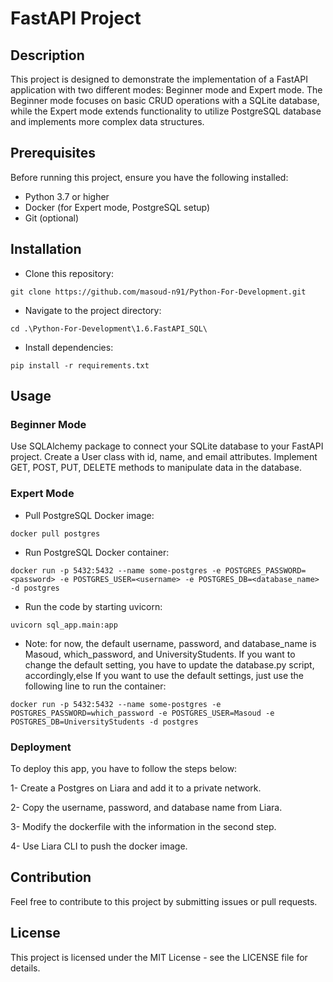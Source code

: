 # FastAPI Project
## Description
This project is designed to demonstrate the implementation of a FastAPI application with two different modes: Beginner mode and Expert mode. The Beginner mode focuses on basic CRUD operations with a SQLite database, while the Expert mode extends functionality to utilize PostgreSQL database and implements more complex data structures.


## Prerequisites
Before running this project, ensure you have the following installed:

- Python 3.7 or higher
- Docker (for Expert mode, PostgreSQL setup)
- Git (optional)


## Installation
- Clone this repository:
```
git clone https://github.com/masoud-n91/Python-For-Development.git
```

- Navigate to the project directory:
```
cd .\Python-For-Development\1.6.FastAPI_SQL\
```

- Install dependencies:
```
pip install -r requirements.txt
```

## Usage
### Beginner Mode
Use SQLAlchemy package to connect your SQLite database to your FastAPI project.
Create a User class with id, name, and email attributes.
Implement GET, POST, PUT, DELETE methods to manipulate data in the database.


### Expert Mode

- Pull PostgreSQL Docker image:
```
docker pull postgres
```

- Run PostgreSQL Docker container:
```
docker run -p 5432:5432 --name some-postgres -e POSTGRES_PASSWORD=<password> -e POSTGRES_USER=<username> -e POSTGRES_DB=<database_name> -d postgres
```

- Run the code by starting uvicorn:
```
uvicorn sql_app.main:app
``` 

- Note: for now, the default username, password, and database_name is Masoud, which_password, and UniversityStudents. If you want to change the default setting, you have to update the database.py script, accordingly,else If you want to use the default settings, just use the following line to run the container:

```
docker run -p 5432:5432 --name some-postgres -e POSTGRES_PASSWORD=which_password -e POSTGRES_USER=Masoud -e POSTGRES_DB=UniversityStudents -d postgres
```

### Deployment
To deploy this app, you have to follow the steps below:

1- Create a Postgres on Liara and add it to a private network.

2- Copy the username, password, and database name from Liara.

3- Modify the dockerfile with the information in the second step.

4- Use Liara CLI to push the docker image.


## Contribution
Feel free to contribute to this project by submitting issues or pull requests.

## License
This project is licensed under the MIT License - see the LICENSE file for details.